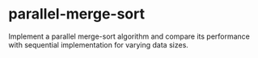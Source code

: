 # parallel-merge-sort
Implement a parallel merge-sort algorithm and compare its performance with sequential implementation for varying data sizes. 

